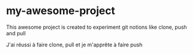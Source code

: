 # my-awesome-project
This awesome project is created to experiment git notions like clone, push and pull
<section achievements>
    J'ai réussi à faire clone, pull et je m'apprête à faire push
</section>